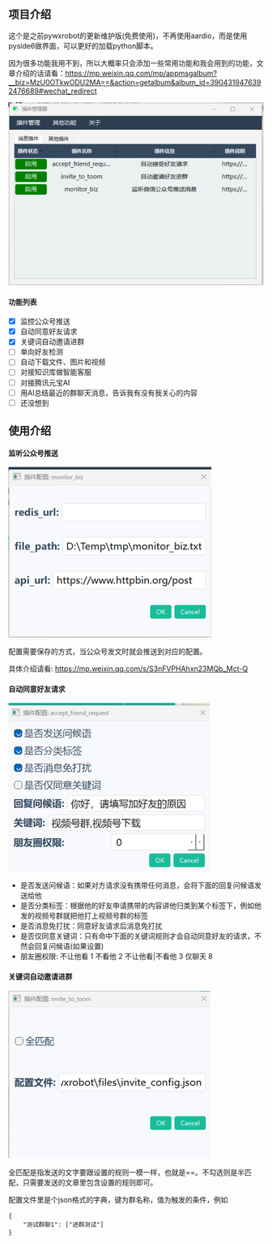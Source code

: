 ## 项目介绍

这个是之前pywxrobot的更新维护版(免费使用)，不再使用aardio，而是使用pyside6做界面，可以更好的加载python脚本。

因为很多功能我用不到，所以大概率只会添加一些常用功能和我会用到的功能，文章介绍的话请看：https://mp.weixin.qq.com/mp/appmsgalbum?__biz=MzU0OTkwODU2MA==&action=getalbum&album_id=3904319476392476689#wechat_redirect

![](image/1.png)

#### 功能列表

- [x] 监控公众号推送
- [x] 自动同意好友请求
- [x] 关键词自动邀请进群
- [ ] 单向好友检测
- [ ] 自动下载文件、图片和视频
- [ ] 对接知识库做智能客服
- [ ] 对接腾讯元宝AI
- [ ] 用AI总结最近的群聊天消息，告诉我有没有我关心的内容
- [ ] 还没想到

## 使用介绍

#### 监听公众号推送

![](image/2.png)

配置需要保存的方式，当公众号发文时就会推送到对应的配置。

具体介绍请看: https://mp.weixin.qq.com/s/S3nFVPHAhxn23MQb_Mct-Q

#### 自动同意好友请求

![](image/3.png)

- 是否发送问候语：如果对方请求没有携带任何消息，会将下面的回复问候语发送给他
- 是否分类标签：根据他的好友申请携带的内容讲他归类到某个标签下，例如他发的视频号群就把他打上视频号群的标签
- 是否消息免打扰：同意好友请求后消息免打扰
- 是否仅同意关键词：只有命中下面的关键词规则才会自动同意好友的请求，不然会回复问候语(如果设置)
- 朋友圈权限: 不让他看 1 不看他 2 不让他看|不看他 3 仅聊天 8 

#### 关键词自动邀请进群

![](image/4.png)

全匹配是指发送的文字要跟设置的规则一模一样，也就是==。不勾选则是半匹配，只需要发送的文章里包含设置的规则即可。

配置文件里是个json格式的字典，键为群名称，值为触发的条件，例如
```
{
    "测试群聊1": ["进群测试"]
}
```